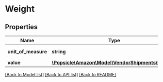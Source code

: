 # Weight

## Properties
Name | Type | Description | Notes
------------ | ------------- | ------------- | -------------
**unit_of_measure** | **string** | The unit of measurement. | 
**value** | [**\Popsicle\Amazon\Model\VendorShipments\Decimal**](Decimal.md) |  | 

[[Back to Model list]](../../README.md#documentation-for-models) [[Back to API list]](../../README.md#documentation-for-api-endpoints) [[Back to README]](../../README.md)

